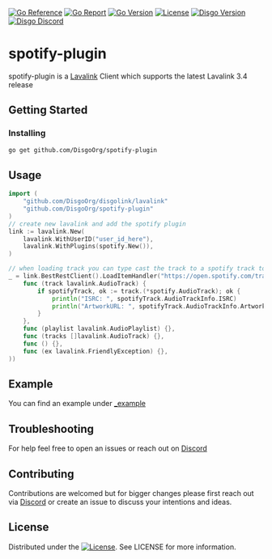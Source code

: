 [![Go Reference](https://pkg.go.dev/badge/github.com/DisgoOrg/spotify-plugin.svg)](https://pkg.go.dev/github.com/DisgoOrg/spotify-plugin)
[![Go Report](https://goreportcard.com/badge/github.com/DisgoOrg/spotify-plugin)](https://goreportcard.com/report/github.com/DisgoOrg/spotify-plugin)
[![Go Version](https://img.shields.io/github/go-mod/go-version/DisgoOrg/spotify-plugin)](https://golang.org/doc/devel/release.html)
[![License](https://img.shields.io/badge/License-Apache%202.0-blue.svg)](https://github.com/DisgoOrg/spotify-plugin/blob/master/LICENSE)
[![Disgo Version](https://img.shields.io/github/v/tag/DisgoOrg/spotify-plugin?label=release)](https://github.com/DisgoOrg/spotify-plugin/releases/latest)
[![Disgo Discord](https://discord.com/api/guilds/817327181659111454/widget.png)](https://discord.gg/NFmvZYmZMF)

# spotify-plugin

spotify-plugin is a [Lavalink](https://github.com/freyacodes/Lavalink) Client which supports the latest Lavalink 3.4 release

## Getting Started

### Installing

```sh
go get github.com/DisgoOrg/spotify-plugin
```

## Usage

```go
import (
    "github.com/DisgoOrg/disgolink/lavalink"
    "github.com/DisgoOrg/spotify-plugin"
)
// create new lavalink and add the spotify plugin
link := lavalink.New(
    lavalink.WithUserID("user_id_here"),
    lavalink.WithPlugins(spotify.New()),
)

// when loading track you can type cast the track to a spotify track to access extra data
_ = link.BestRestClient().LoadItemHandler("https://open.spotify.com/track/3yk51U329nwdpeIHV0O5ez", lavalink.NewResultHandler(
    func (track lavalink.AudioTrack) {
        if spotifyTrack, ok := track.(*spotify.AudioTrack); ok {
            println("ISRC: ", spotifyTrack.AudioTrackInfo.ISRC)
            println("ArtworkURL: ", spotifyTrack.AudioTrackInfo.ArtworkURL)
        }
    },
    func (playlist lavalink.AudioPlaylist) {},
    func (tracks []lavalink.AudioTrack) {},
    func () {},
    func (ex lavalink.FriendlyException) {},
))
```

## Example

You can find an example under [_example](https://github.com/DisgoOrg/spotify-plugin/tree/master/_example)

## Troubleshooting

For help feel free to open an issues or reach out on [Discord](https://discord.gg/NFmvZYmZMF)

## Contributing

Contributions are welcomed but for bigger changes please first reach out via [Discord](https://discord.gg/NFmvZYmZMF) or create an issue to discuss your intentions and ideas.

## License

Distributed under the [![License](https://img.shields.io/badge/License-Apache%202.0-blue.svg)](https://github.com/DisgoOrg/spotify-plugin/blob/master/LICENSE). See LICENSE for more information.
